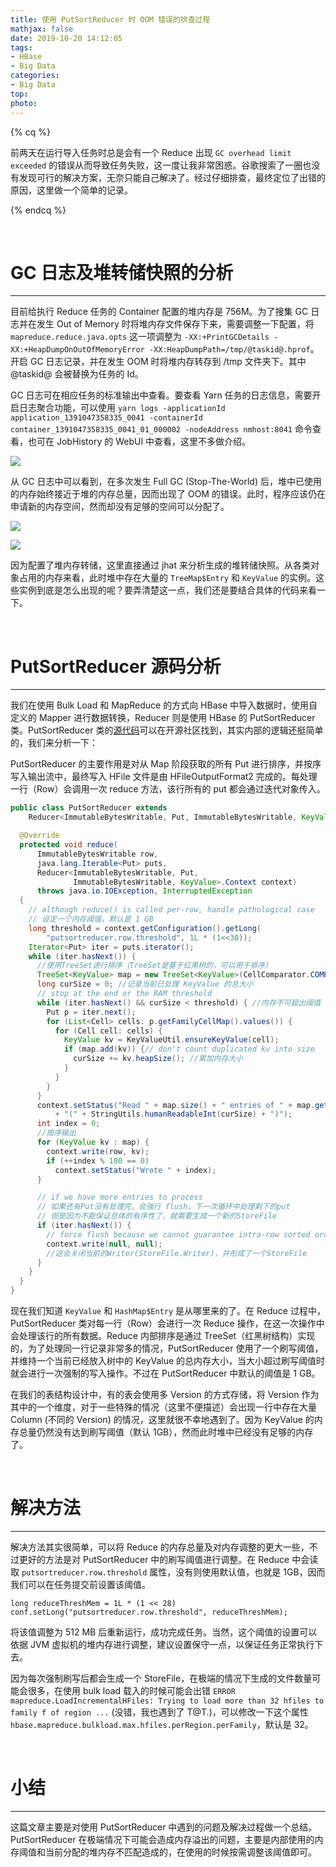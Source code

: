 ```yaml
---
title: 使用 PutSortReducer 时 OOM 错误的排查过程
mathjax: false
date: 2019-10-20 14:12:05
tags:
- HBase
- Big Data
categories:
- Big Data
top:
photo:
---
```




{% cq %}

前两天在运行导入任务时总是会有一个 Reduce 出现 `GC overhead limit exceeded` 的错误从而导致任务失败，这一度让我非常困惑。谷歌搜索了一圈也没有发现可行的解决方案，无奈只能自己解决了。经过仔细排查，最终定位了出错的原因，这里做一个简单的记录。

{% endcq %}

<!-- more -->

<br>

# GC 日志及堆转储快照的分析

---

目前给执行 Reduce 任务的 Container 配置的堆内存是 756M。为了搜集 GC 日志并在发生 Out of Memory 时将堆内存文件保存下来，需要调整一下配置，将 `mapreduce.reduce.java.opts` 这一项调整为 `-XX:+PrintGCDetails -XX:+HeapDumpOnOutOfMemoryError -XX:HeapDumpPath=/tmp/@taskid@.hprof`。开启 GC 日志记录，并在发生 OOM 时将堆内存转存到 /tmp 文件夹下。其中 @taskid@ 会被替换为任务的 Id。

GC 日志可在相应任务的标准输出中查看。要查看 Yarn 任务的日志信息，需要开启日志聚合功能，可以使用 `yarn logs -applicationId application_1391047358335_0041 -containerId container_1391047358335_0041_01_000002 -nodeAddress nmhost:8041` 命令查看，也可在 JobHistory 的 WebUI 中查看，这里不多做介绍。

![](https://i.loli.net/2019/10/20/v5PImWr1YK8xfqy.png)

从 GC 日志中可以看到，在多次发生 Full GC (Stop-The-World) 后，堆中已使用的内存始终接近于堆的内存总量，因而出现了 OOM 的错误。此时，程序应该仍在申请新的内存空间，然而却没有足够的空间可以分配了。

![](https://i.loli.net/2019/10/20/PUNprg1Y7JLRufW.png)

![](https://i.loli.net/2019/10/20/YfyhAjwG16WkbqI.png)

因为配置了堆内存转储，这里直接通过 jhat 来分析生成的堆转储快照。从各类对象占用的内存来看，此时堆中存在大量的 `TreeMap$Entry` 和 `KeyValue` 的实例。这些实例到底是怎么出现的呢？要弄清楚这一点，我们还是要结合具体的代码来看一下。

<br>

# PutSortReducer 源码分析

---

我们在使用 Bulk Load 和 MapReduce 的方式向 HBase 中导入数据时，使用自定义的 Mapper 进行数据转换，Reducer 则是使用 HBase 的 PutSortReducer 类。PutSortReducer 类的[源代码](https://github.com/apache/hbase/blob/master/hbase-server/src/main/java/org/apache/hadoop/hbase/mapreduce/PutSortReducer.java)可以在开源社区找到，其实内部的逻辑还挺简单的，我们来分析一下：

PutSortReducer 的主要作用是对从 Map 阶段获取的所有 Put 进行排序，并按序写入输出流中，最终写入 HFile 文件是由 HFileOutputFormat2 完成的。每处理一行（Row）会调用一次 reduce 方法，该行所有的 put 都会通过迭代对象传入。

```java
public class PutSortReducer extends
    Reducer<ImmutableBytesWritable, Put, ImmutableBytesWritable, KeyValue> {

  @Override
  protected void reduce(
      ImmutableBytesWritable row,
      java.lang.Iterable<Put> puts,
      Reducer<ImmutableBytesWritable, Put,
              ImmutableBytesWritable, KeyValue>.Context context)
      throws java.io.IOException, InterruptedException
  {
    // although reduce() is called per-row, handle pathological case
    // 设定一个内存阈值，默认是 1 GB
    long threshold = context.getConfiguration().getLong(
        "putsortreducer.row.threshold", 1L * (1<<30));
    Iterator<Put> iter = puts.iterator();
    while (iter.hasNext()) {
      //使用TreeSet进行排序（TreeSet是基于红黑树的，可以用于排序）
      TreeSet<KeyValue> map = new TreeSet<KeyValue>(CellComparator.COMPARATOR);
      long curSize = 0; //记录当前已处理 KeyValue 的总大小
      // stop at the end or the RAM threshold
      while (iter.hasNext() && curSize < threshold) { //内存不可超出阈值
        Put p = iter.next();
        for (List<Cell> cells: p.getFamilyCellMap().values()) {
          for (Cell cell: cells) {
            KeyValue kv = KeyValueUtil.ensureKeyValue(cell);
            if (map.add(kv)) {// don't count duplicated kv into size
              curSize += kv.heapSize(); //累加内存大小
            }
          }
        }
      }
      context.setStatus("Read " + map.size() + " entries of " + map.getClass()
          + "(" + StringUtils.humanReadableInt(curSize) + ")");
      int index = 0;
      //按序输出
      for (KeyValue kv : map) {
        context.write(row, kv);
        if (++index % 100 == 0)
          context.setStatus("Wrote " + index);
      }

      // if we have more entries to process
      // 如果还有Put没有处理完，会强行 flush，下一次循环中处理剩下的put
      // 但是因为不能保证总体的有序性了，就需要生成一个新的StoreFile
      if (iter.hasNext()) {
        // force flush because we cannot guarantee intra-row sorted order
        context.write(null, null);
        //这会关闭当前的Writer(StoreFile.Writer)，并形成了一个StoreFile
      }
    }
  }
}
```

现在我们知道 `KeyValue` 和 `HashMap$Entry` 是从哪里来的了。在 Reduce 过程中， PutSortReducer 类对每一行（Row）会进行一次 Reduce 操作，在这一次操作中会处理该行的所有数据。Reduce 内部排序是通过 TreeSet（红黑树结构）实现的，为了处理同一行记录非常多的情况，PutSortReducer 使用了一个刷写阈值，并维持一个当前已经放入树中的 KeyValue 的总内存大小，当大小超过刷写阈值时就会进行一次强制的写入操作。不过在 PutSortReducer 中默认的阈值是 1 GB。

在我们的表结构设计中，有的表会使用多 Version 的方式存储，将 Version 作为其中的一个维度，对于一些特殊的情况（这里不便描述）会出现一行中存在大量 Column (不同的 Version) 的情况，这里就很不幸地遇到了。因为 KeyValue 的内存总量仍然没有达到刷写阈值（默认 1GB），然而此时堆中已经没有足够的内存了。

<br>

# 解决方法

---

解决方法其实很简单，可以将 Reduce 的内存总量及对内存调整的更大一些，不过更好的方法是对 PutSortReducer 中的刷写阈值进行调整。在 Reduce 中会读取 `putsortreducer.row.threshold` 属性，没有则使用默认值，也就是 1GB，因而我们可以在任务提交前设置该阈值。

```shell
long reduceThreshMem = 1L * (1 << 28)
conf.setLong("putsortreducer.row.threshold", reduceThreshMem);
```

将该值调整为 512 MB 后重新运行，成功完成任务。当然，这个阈值的设置可以依据 JVM 虚拟机的堆内存进行调整，建议设置保守一点，以保证任务正常执行下去。

因为每次强制刷写后都会生成一个 StoreFile，在极端的情况下生成的文件数量可能会很多，在使用 bulk load 载入的时候可能会出错 `ERROR mapreduce.LoadIncrementalHFiles: Trying to load more than 32 hfiles to family f of region ...` (没错，我也遇到了 T@T.)，可以修改一下这个属性 `hbase.mapreduce.bulkload.max.hfiles.perRegion.perFamily`，默认是 32。

<br>

# 小结

---

这篇文章主要是对使用 PutSortReducer 中遇到的问题及解决过程做一个总结。PutSortReducer 在极端情况下可能会造成内存溢出的问题，主要是内部使用的内存阈值和当前分配的堆内存不匹配造成的，在使用的时候按需调整该阈值即可。